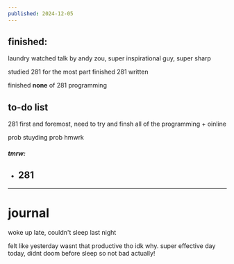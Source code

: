 ```yaml
---
published: 2024-12-05
---
```

## finished:

laundry
watched talk by andy zou, super inspirational guy, super sharp

studied 281 for the most part
finished 281 written 

finished **none** of 281 programming
## to-do list

281 first and foremost, need to try and finsh all of the programming + oinline 

prob stuyding
prob hmwrk
#####  tmrw:
- 281
	- 
	
---
# journal

woke up late, couldn't sleep last night

felt like yesterday wasnt that productive tho idk why. super effective day today, didnt doom before sleep so not bad actually!